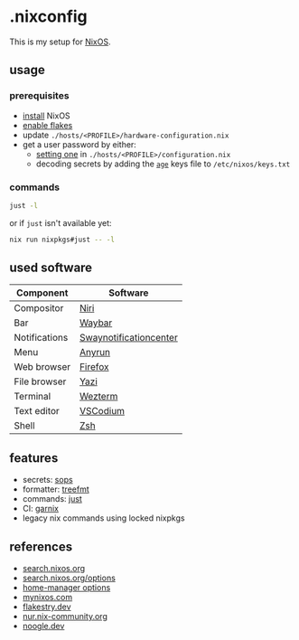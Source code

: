 # .nixconfig

This is my setup for [NixOS](https://nixos.org/).

## usage

### prerequisites

- [install](https://nixos.org/manual/nixos/stable/#sec-installation) NixOS
- [enable flakes](https://nixos.wiki/wiki/Flakes#NixOS)
- update `./hosts/<PROFILE>/hardware-configuration.nix`
- get a user password by either:
  - [setting one](https://nixos.org/manual/nixos/stable/options#opt-users.users._name_.initialPassword) in `./hosts/<PROFILE>/configuration.nix`
  - decoding secrets by adding the [`age`](https://github.com/FiloSottile/age) keys file to `/etc/nixos/keys.txt`

### commands

```sh
just -l
```

or if `just` isn't available yet:

```sh
nix run nixpkgs#just -- -l
```

## used software

| Component     | Software     |
|---------------|--------------|
| Compositor    | [Niri](https://github.com/YaLTeR/niri/) |
| Bar           | [Waybar](https://github.com/Alexays/Waybar/) |
| Notifications | [Swaynotificationcenter](https://github.com/ErikReider/SwayNotificationCenter/) |
| Menu          | [Anyrun](https://github.com/Kirottu/anyrun) |
| Web browser   | [Firefox](https://hg.mozilla.org/mozilla-central/) |
| File browser  | [Yazi](https://yazi-rs.github.io/) |
| Terminal      | [Wezterm](https://github.com/wez/wezterm) |
| Text editor   | [VSCodium](https://github.com/vscodium/vscodium) |
| Shell         | [Zsh](https://zsh.org/) |

## features

- secrets: [sops](https://github.com/getsops/sops/)
- formatter: [treefmt](https://github.com/numtide/treefmt)
- commands: [just](https://github.com/casey/just)
- CI: [garnix](https://garnix.io/)
- legacy nix commands using locked nixpkgs

## references

- [search.nixos.org](https://search.nixos.org)
- [search.nixos.org/options](https://search.nixos.org/options)
- [home-manager options](https://nix-community.github.io/home-manager/options.xhtml)
- [mynixos.com](https://mynixos.com/)
- [flakestry.dev](https://flakestry.dev/)
- [nur.nix-community.org](https://nur.nix-community.org/)
- [noogle.dev](https://noogle.dev/)
